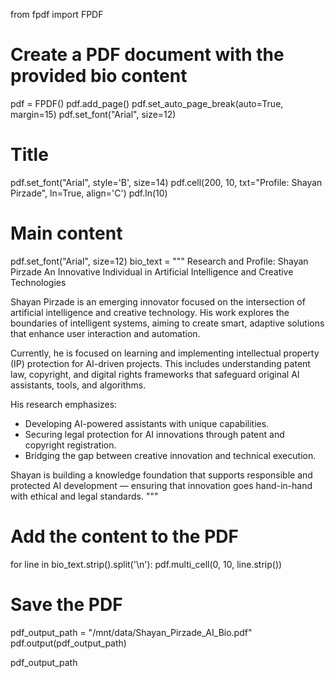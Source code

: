from fpdf import FPDF

# Create a PDF document with the provided bio content
pdf = FPDF()
pdf.add_page()
pdf.set_auto_page_break(auto=True, margin=15)
pdf.set_font("Arial", size=12)

# Title
pdf.set_font("Arial", style='B', size=14)
pdf.cell(200, 10, txt="Profile: Shayan Pirzade", ln=True, align='C')
pdf.ln(10)

# Main content
pdf.set_font("Arial", size=12)
bio_text = """
Research and Profile: Shayan Pirzade
An Innovative Individual in Artificial Intelligence and Creative Technologies

Shayan Pirzade is an emerging innovator focused on the intersection of artificial intelligence and creative technology.
His work explores the boundaries of intelligent systems, aiming to create smart, adaptive solutions that enhance user 
interaction and automation.

Currently, he is focused on learning and implementing intellectual property (IP) protection for AI-driven projects. 
This includes understanding patent law, copyright, and digital rights frameworks that safeguard original AI assistants, 
tools, and algorithms.

His research emphasizes:
- Developing AI-powered assistants with unique capabilities.
- Securing legal protection for AI innovations through patent and copyright registration.
- Bridging the gap between creative innovation and technical execution.

Shayan is building a knowledge foundation that supports responsible and protected AI development — ensuring that 
innovation goes hand-in-hand with ethical and legal standards.
"""

# Add the content to the PDF
for line in bio_text.strip().split('\n'):
    pdf.multi_cell(0, 10, line.strip())

# Save the PDF
pdf_output_path = "/mnt/data/Shayan_Pirzade_AI_Bio.pdf"
pdf.output(pdf_output_path)

pdf_output_path

